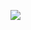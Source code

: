 ![](https://komarev.com/ghpvc/?username=your-github-username&base=1000&label=𓈒+chuuris&color=eb8ab4&style=plastic)

